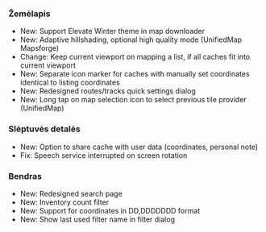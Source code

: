 ### Žemėlapis
- New: Support Elevate Winter theme in map downloader
- New: Adaptive hillshading, optional high quality mode (UnifiedMap Mapsforge)
- Change: Keep current viewport on mapping a list, if all caches fit into current viewport
- New: Separate icon marker for caches with manually set coordinates identical to listing coordinates
- New: Redesigned routes/tracks quick settings dialog
- New: Long tap on map selection icon to select previous tile provider (UnifiedMap)

### Slėptuvės detalės
- New: Option to share cache with user data (coordinates, personal note)
- Fix: Speech service interrupted on screen rotation

### Bendras
- New: Redesigned search page
- New: Inventory count filter
- New: Support for coordinates in DD,DDDDDDD format
- New: Show last used filter name in filter dialog
